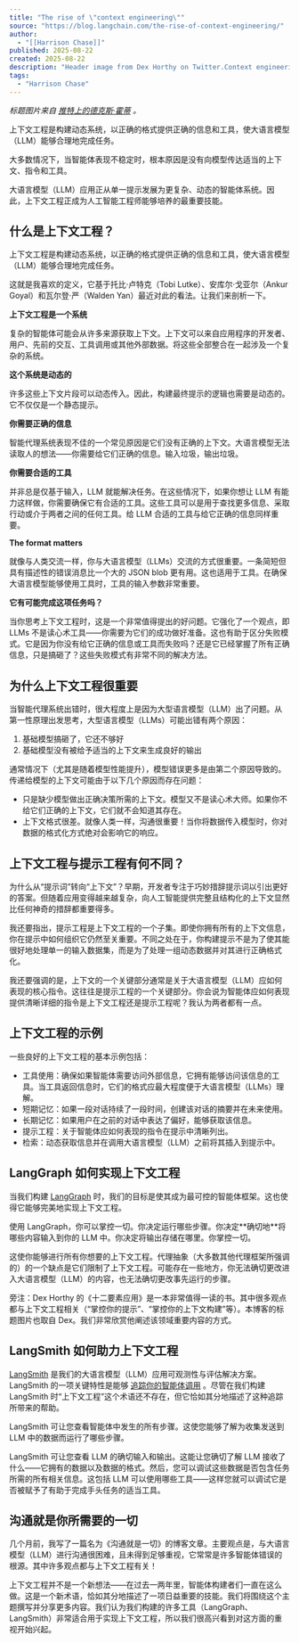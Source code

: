 ```yaml
---
title: "The rise of \"context engineering\""
source: "https://blog.langchain.com/the-rise-of-context-engineering/"
author:
  - "[[Harrison Chase]]"
published: 2025-08-22
created: 2025-08-22
description: "Header image from Dex Horthy on Twitter.Context engineering is building dynamic systems to provide the right information and tools in the right format such that the LLM can plausibly accomplish the task.Most of the time when an agent is not performing reliably the underlying cause is that the"
tags:
  - "Harrison Chase"
---
```

*标题图片来自* [*推特上的德克斯·霍蒂*](https://x.com/dexhorthy/status/1933283008863482067?ref=blog.langchain.com) *。*

上下文工程是构建动态系统，以正确的格式提供正确的信息和工具，使大语言模型（LLM）能够合理地完成任务。

大多数情况下，当智能体表现不稳定时，根本原因是没有向模型传达适当的上下文、指令和工具。

大语言模型（LLM）应用正从单一提示发展为更复杂、动态的智能体系统。因此，上下文工程正成为人工智能工程师能够培养的最重要技能。

## 什么是上下文工程？

上下文工程是构建动态系统，以正确的格式提供正确的信息和工具，使大语言模型（LLM）能够合理地完成任务。

这就是我喜欢的定义，它基于托比·卢特克（Tobi Lutke）、安库尔·戈亚尔（Ankur Goyal）和瓦尔登·严（Walden Yan）最近对此的看法。让我们来剖析一下。

**上下文工程是一个系统**

复杂的智能体可能会从许多来源获取上下文。上下文可以来自应用程序的开发者、用户、先前的交互、工具调用或其他外部数据。将这些全部整合在一起涉及一个复杂的系统。

**这个系统是动态的**

许多这些上下文片段可以动态传入。因此，构建最终提示的逻辑也需要是动态的。它不仅仅是一个静态提示。

**你需要正确的信息**

智能代理系统表现不佳的一个常见原因是它们没有正确的上下文。大语言模型无法读取人的想法——你需要给它们正确的信息。输入垃圾，输出垃圾。

**你需要合适的工具**

并非总是仅基于输入，LLM 就能解决任务。在这些情况下，如果你想让 LLM 有能力这样做，你需要确保它有合适的工具。这些工具可以是用于查找更多信息、采取行动或介于两者之间的任何工具。给 LLM 合适的工具与给它正确的信息同样重要。

**The format matters**

就像与人类交流一样，你与大语言模型（LLMs）交流的方式很重要。一条简短但具有描述性的错误消息比一个大的 JSON blob 更有用。这也适用于工具。在确保大语言模型能够使用工具时，工具的输入参数非常重要。

**它有可能完成这项任务吗？**

当你思考上下文工程时，这是一个非常值得提出的好问题。它强化了一个观点，即 LLMs 不是读心术工具——你需要为它们的成功做好准备。这也有助于区分失败模式。它是因为你没有给它正确的信息或工具而失败吗？还是它已经掌握了所有正确信息，只是搞砸了？这些失败模式有非常不同的解决方法。

## 为什么上下文工程很重要

当智能代理系统出错时，很大程度上是因为大型语言模型（LLM）出了问题。从第一性原理出发思考，大型语言模型（LLMs）可能出错有两个原因：

1. 基础模型搞砸了，它还不够好
2. 基础模型没有被给予适当的上下文来生成良好的输出

通常情况下（尤其是随着模型性能提升），模型错误更多是由第二个原因导致的。传递给模型的上下文可能由于以下几个原因而存在问题：

- 只是缺少模型做出正确决策所需的上下文。模型又不是读心术大师。如果你不给它们正确的上下文，它们就不会知道其存在。
- 上下文格式很差。就像人类一样，沟通很重要！当你将数据传入模型时，你对数据的格式化方式绝对会影响它的响应。

## 上下文工程与提示工程有何不同？

为什么从“提示词”转向“上下文”？早期，开发者专注于巧妙措辞提示词以引出更好的答案。但随着应用变得越来越复杂，向人工智能提供完整且结构化的上下文显然比任何神奇的措辞都重要得多。

我还要指出，提示工程是上下文工程的一个子集。即使你拥有所有的上下文信息，你在提示中如何组织它仍然至关重要。不同之处在于，你构建提示不是为了使其能很好地处理单一的输入数据集，而是为了处理一组动态数据并对其进行正确格式化。

我还要强调的是，上下文的一个关键部分通常是关于大语言模型（LLM）应如何表现的核心指令。这往往是提示工程的一个关键部分。你会说为智能体应如何表现提供清晰详细的指令是上下文工程还是提示工程呢？我认为两者都有一点。

## 上下文工程的示例

一些良好的上下文工程的基本示例包括：

- 工具使用：确保如果智能体需要访问外部信息，它拥有能够访问该信息的工具。当工具返回信息时，它们的格式应最大程度便于大语言模型（LLMs）理解。
- 短期记忆：如果一段对话持续了一段时间，创建该对话的摘要并在未来使用。
- 长期记忆：如果用户在之前的对话中表达了偏好，能够获取该信息。
- 提示工程：关于智能体应如何表现的指令在提示中清晰列出。
- 检索：动态获取信息并在调用大语言模型（LLM）之前将其插入到提示中。

## LangGraph 如何实现上下文工程

当我们构建 [LangGraph](https://github.com/langchain-ai/langgraph?ref=blog.langchain.com) 时，我们的目标是使其成为最可控的智能体框架。这也使得它能够完美地实现上下文工程。

使用 LangGraph，你可以掌控一切。你决定运行哪些步骤。你决定\*\*确切地\*\*将哪些内容输入到你的 LLM 中。你决定将输出存储在哪里。你掌控一切。

这使你能够进行所有你想要的上下文工程。代理抽象（大多数其他代理框架所强调的）的一个缺点是它们限制了上下文工程。可能存在一些地方，你无法确切更改进入大语言模型（LLM）的内容，也无法确切更改事先运行的步骤。

旁注：Dex Horthy 的《十二要素应用》是一本非常值得一读的书。其中很多观点都与上下文工程相关（“掌控你的提示”、“掌控你的上下文构建”等）。本博客的标题图片也取自 Dex。我们非常欣赏他阐述该领域重要内容的方式。

## LangSmith 如何助力上下文工程

[LangSmith](https://smith.langchain.com/?ref=blog.langchain.com) 是我们的大语言模型（LLM）应用可观测性与评估解决方案。LangSmith 的一项关键特性是能够 [追踪你的智能体调用](https://docs.smith.langchain.com/observability/tutorials/observability?ref=blog.langchain.com) 。尽管在我们构建 LangSmith 时“上下文工程”这个术语还不存在，但它恰如其分地描述了这种追踪所带来的帮助。

LangSmith 可让您查看智能体中发生的所有步骤。这使您能够了解为收集发送到 LLM 中的数据而运行了哪些步骤。

LangSmith 可让您查看 LLM 的确切输入和输出。这能让您确切了解 LLM 接收了什么——它拥有的数据以及数据的格式。然后，您可以调试这些数据是否包含任务所需的所有相关信息。这包括 LLM 可以使用哪些工具——这样您就可以调试它是否被赋予了有助于完成手头任务的适当工具。

## 沟通就是你所需要的一切

几个月前，我写了一篇名为《沟通就是一切》的博客文章。主要观点是，与大语言模型（LLM）进行沟通很困难，且未得到足够重视，它常常是许多智能体错误的根源。其中许多观点都与上下文工程有关！

上下文工程并不是一个新想法——在过去一两年里，智能体构建者们一直在这么做。这是一个新术语，恰如其分地描述了一项日益重要的技能。我们将围绕这个主题撰写并分享更多内容。我们认为我们构建的许多工具（LangGraph、LangSmith）非常适合用于实现上下文工程，所以我们很高兴看到对这方面的重视开始兴起。